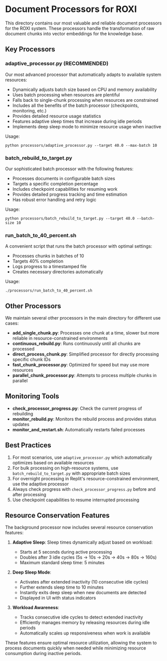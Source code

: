 # Document Processors for ROXI

This directory contains our most valuable and reliable document processors for the ROXI system. These processors handle the transformation of raw document chunks into vector embeddings for the knowledge base.

## Key Processors

### adaptive_processor.py (RECOMMENDED)
Our most advanced processor that automatically adapts to available system resources:
- Dynamically adjusts batch size based on CPU and memory availability
- Uses batch processing when resources are plentiful
- Falls back to single-chunk processing when resources are constrained
- Includes all the benefits of the batch processor (checkpoints, monitoring, etc.)
- Provides detailed resource usage statistics
- Features adaptive sleep times that increase during idle periods
- Implements deep sleep mode to minimize resource usage when inactive

Usage:
```
python processors/adaptive_processor.py --target 40.0 --max-batch 10
```

### batch_rebuild_to_target.py
Our sophisticated batch processor with the following features:
- Processes documents in configurable batch sizes
- Targets a specific completion percentage
- Includes checkpoint capabilities for resuming work
- Provides detailed progress tracking and time estimation
- Has robust error handling and retry logic

Usage:
```
python processors/batch_rebuild_to_target.py --target 40.0 --batch-size 10
```

### run_batch_to_40_percent.sh
A convenient script that runs the batch processor with optimal settings:
- Processes chunks in batches of 10
- Targets 40% completion 
- Logs progress to a timestamped file
- Creates necessary directories automatically

Usage:
```
./processors/run_batch_to_40_percent.sh
```

## Other Processors

We maintain several other processors in the main directory for different use cases:

- **add_single_chunk.py**: Processes one chunk at a time, slower but more reliable in resource-constrained environments
- **continuous_rebuild.py**: Runs continuously until all chunks are processed
- **direct_process_chunk.py**: Simplified processor for directly processing specific chunk IDs
- **fast_chunk_processor.py**: Optimized for speed but may use more resources
- **parallel_chunk_processor.py**: Attempts to process multiple chunks in parallel

## Monitoring Tools

- **check_processor_progress.py**: Check the current progress of rebuilding
- **monitor_rebuild.py**: Monitors the rebuild process and provides status updates
- **monitor_and_restart.sh**: Automatically restarts failed processes

## Best Practices

1. For most scenarios, use `adaptive_processor.py` which automatically optimizes based on available resources
2. For bulk processing on high-resource systems, use `batch_rebuild_to_target.py` with appropriate batch sizes
3. For overnight processing in Replit's resource-constrained environment, use the adaptive processor
4. Always check progress with `check_processor_progress.py` before and after processing
5. Use checkpoint capabilities to resume interrupted processing

## Resource Conservation Features

The background processor now includes several resource conservation features:

1. **Adaptive Sleep**: Sleep times dynamically adjust based on workload:
   - Starts at 5 seconds during active processing
   - Doubles after 3 idle cycles (5s → 10s → 20s → 40s → 80s → 160s)
   - Maximum standard sleep time: 5 minutes

2. **Deep Sleep Mode**:
   - Activates after extended inactivity (10 consecutive idle cycles)
   - Further extends sleep time to 10 minutes
   - Instantly exits deep sleep when new documents are detected
   - Displayed in UI with status indicators

3. **Workload Awareness**:
   - Tracks consecutive idle cycles to detect extended inactivity
   - Efficiently manages memory by releasing resources during idle periods
   - Automatically scales up responsiveness when work is available

These features ensure optimal resource utilization, allowing the system to process documents quickly when needed while minimizing resource consumption during inactive periods.